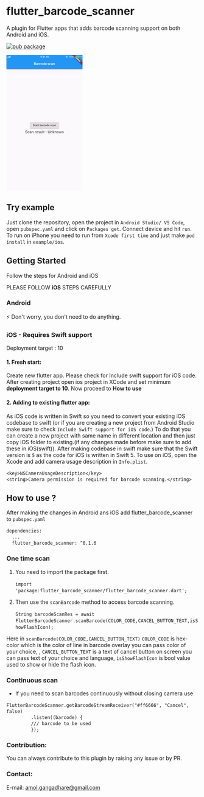 # flutter_barcode_scanner

A plugin for Flutter apps that adds barcode scanning support on both Android and iOS.

[![pub package](https://img.shields.io/pub/v/flutter_barcode_scanner.svg)](https://pub.dartlang.org/packages/flutter_barcode_scanner)

![Demo gif](https://github.com/AmolGangadhare/MyProfileRepo/blob/master/flutter_barcode_scanning_demo.gif "Demo")


## Try example
Just clone the repository, open the project in `Android Studio/ VS Code`, open `pubspec.yaml` and click on `Packages get`.
Connect device and hit `run`. To run on iPhone you need to run from `Xcode first time` and just make `pod install` in `example/ios`.

## Getting Started 
Follow the steps for Android and iOS

PLEASE FOLLOW **iOS** STEPS CAREFULLY

### Android

:zap:  Don't worry, you don't need to do anything.

### iOS - Requires Swift support

Deployment target : 10

#### 1. Fresh start: 
Create new flutter app. Please check for Include swift support for iOS code. After creating project open ios project in XCode and set minimum **deployment target to 10**. Now proceed to **How to use**
    
#### 2. Adding to existing flutter app: 
As iOS code is written in Swift so you need to convert your existing iOS codebase to swift (or if you are creating a new project from Android Studio make sure to check `Include Swift support for iOS code`.) 
To do that you can create a new project with same name in different location and then just copy iOS folder to existing.(if any changes made before make sure to add these in iOS(swift)).
After making codebase in swift make sure that the Swift version is `5` as the code for iOS is written in Swift 5. 
To use on iOS, open the Xcode and add camera usage description in `Info.plist`. 

```
<key>NSCameraUsageDescription</key>
<string>Camera permission is required for barcode scanning.</string>
```

## How to use ?

After making the changes in Android ans iOS add flutter_barcode_scanner to `pubspec.yaml`
    
    dependencies:
      ...
      flutter_barcode_scanner: ^0.1.6

### One time scan
1. You need to import the package first.

    `import 'package:flutter_barcode_scanner/flutter_barcode_scanner.dart';`
    
2. Then use the `scanBarcode` method to access barcode scanning.
    
    `String barcodeScanRes = await FlutterBarcodeScanner.scanBarcode(COLOR_CODE,CANCEL_BUTTON_TEXT,isShowFlashIcon);`

Here in `scanBarcode(COLOR_CODE,CANCEL_BUTTON_TEXT)` 
`COLOR_CODE` is hex-color which is the color of line in barcode overlay you can pass color of your choice, 
, `CANCEL_BUTTON_TEXT` is a text of cancel button on screen you can pass text of your choice and language,
`isShowFlashIcon` is bool value used to show or hide the flash icon.

### Continuous scan
* If you need to scan barcodes continuously without closing camera use

```
FlutterBarcodeScanner.getBarcodeStreamReceiver("#ff6666", "Cancel", false)
         .listen((barcode) { 
         /// barcode to be used
         });
```

### Contribution:

 You can always contribute to this plugin by raising any issue or by PR.
 
### Contact:

E-mail: amol.gangadhare@gmail.com